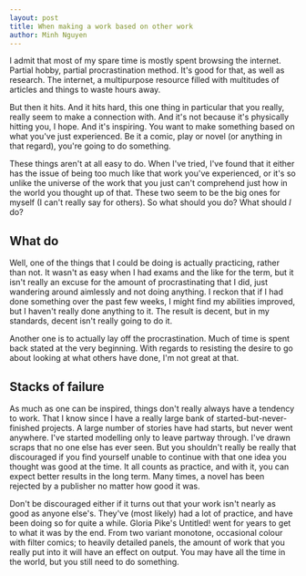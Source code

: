```yaml
---
layout: post
title: When making a work based on other work
author: Minh Nguyen
---
```

I admit that most of my spare time is mostly spent browsing the internet. Partial hobby, partial procrastination method. It's good for that, as well as research. The internet, a multipurpose resource filled with multitudes of articles and things to waste hours away.

But then it hits. And it hits hard, this one thing in particular that you really, really seem to make a connection with. And it's not because it's physically hitting you, I hope. And it's inspiring. You want to make something based on what you've just experienced. Be it a comic, play or novel (or anything in that regard), you're going to do something. 

These things aren't at all easy to do. When I've tried, I've found that it either has the issue of being too much like that work you've experienced, or it's so unlike the universe of the work that you just can't comprehend just how in the world you thought up of that. These two seem to be the big ones for myself (I can't really say for others). So what should you do? What should *I* do?

## What do

Well, one of the things that I could be doing is actually practicing, rather than not. It wasn't as easy when I had exams and the like for the term, but it isn't really an excuse for the amount of procrastinating that I did, just wandering around aimlessly and not doing anything. I reckon that if I had done something over the past few weeks, I might find my abilities improved, but I haven't really done anything to it. The result is decent, but in my standards, decent isn't really going to do it.

Another one is to actually lay off the procrastination. Much of time is spent back stated at the very beginning. With regards to resisting the desire to go about looking at what others have done, I'm not great at that.

## Stacks of failure

As much as one can be inspired, things don't really always have a tendency to work. That I know since I have a really large bank of started-but-never-finished projects. A large number of stories have had starts, but never went anywhere. I've started modelling only to leave partway through. I've drawn scraps that no one else has ever seen. But you shouldn't really be really that discouraged if you find yourself unable to continue with that one idea you thought was good at the time. It all counts as practice, and with it, you can expect better results in the long term. Many times, a novel has been rejected by a publisher no matter how good it was.

Don't be discouraged either if it turns out that your work isn't nearly as good as anyone else's. They've (most likely) had a lot of practice, and have been doing so for quite a while. Gloria Pike's Untitled! went for years to get to what it was by the end. From two variant monotone, occasional colour with filter comics; to heavily detailed panels, the amount of work that you really put into it will have an effect on output. You may have all the time in the world, but you still need to do something.
